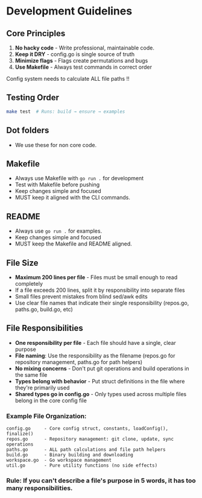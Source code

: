 # Development Guidelines

## Core Principles

1. **No hacky code** - Write professional, maintainable code.
2. **Keep it DRY** - config.go is single source of truth
3. **Minimize flags** - Flags create permutations and bugs
4. **Use Makefile** - Always test commands in correct order

Config system needs to calculate ALL file paths !! 

## Testing Order

```bash
make test  # Runs: build → ensure → examples
```

## Dot folders

- We use these for non core code. 

## Makefile

- Always use Makefile with `go run .` for development
- Test with Makefile before pushing
- Keep changes simple and focused
- MUST keep it aligned with the CLI commands. 

## README

- Always use  `go run .` for examples.
- Keep changes simple and focused
- MUST keep the Makefile and README aligned.

## File Size

- **Maximum 200 lines per file** - Files must be small enough to read completely
- If a file exceeds 200 lines, split it by responsibility into separate files
- Small files prevent mistakes from blind sed/awk edits
- Use clear file names that indicate their single responsibility (repos.go, paths.go, build.go, etc)

## File Responsibilities

- **One responsibility per file** - Each file should have a single, clear purpose
- **File naming**: Use the responsibility as the filename (repos.go for repository management, paths.go for path helpers)
- **No mixing concerns** - Don't put git operations and build operations in the same file
- **Types belong with behavior** - Put struct definitions in the file where they're primarily used
- **Shared types go in config.go** - Only types used across multiple files belong in the core config file

### Example File Organization:

```
config.go     - Core config struct, constants, loadConfig(), finalize()
repos.go      - Repository management: git clone, update, sync operations
paths.go      - ALL path calculations and file path helpers
build.go      - Binary building and downloading
workspace.go  - Go workspace management
util.go       - Pure utility functions (no side effects)
```

### Rule: If you can't describe a file's purpose in 5 words, it has too many responsibilities.
